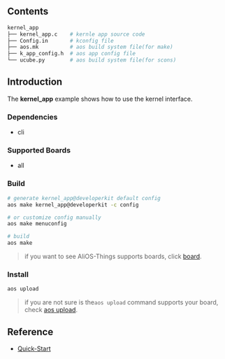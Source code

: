 ## Contents

```sh
kernel_app
├── kernel_app.c    # kernle app source code
├── Config.in       # kconfig file
├── aos.mk          # aos build system file(for make)
├── k_app_config.h  # aos app config file
└── ucube.py        # aos build system file(for scons)
```

## Introduction

The **kernel_app** example shows how to use the kernel interface.

### Dependencies

* cli

### Supported Boards

- all

### Build

```sh
# generate kernel_app@developerkit default config
aos make kernel_app@developerkit -c config

# or customize config manually
aos make menuconfig

# build
aos make
```

> if you want to see AliOS-Things supports boards, click [board](../../../board).

### Install

```sh
aos upload
```

> if you are not sure is the`aos upload` command supports your board, check [aos upload](../../../build/site_scons/upload).

## Reference

* [Quick-Start](https://github.com/alibaba/AliOS-Things/wiki/Quick-Start)
